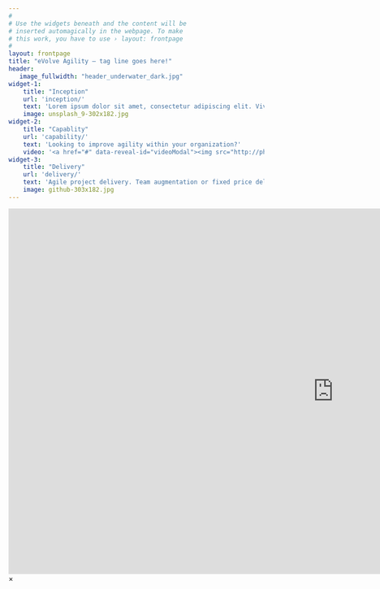 ```yaml
---
#
# Use the widgets beneath and the content will be
# inserted automagically in the webpage. To make
# this work, you have to use › layout: frontpage
#
layout: frontpage
title: "eVolve Agility – tag line goes here!"
header:
   image_fullwidth: "header_underwater_dark.jpg"
widget-1:
    title: "Inception"
    url: 'inception/'
    text: 'Lorem ipsum dolor sit amet, consectetur adipiscing elit. Vivamus sed felis ac dui elementum varius. Nullam fringilla elementum urna, sed blandit ligula. Donec nec sapien in nulla tincidunt molestie elementum sit amet tellus. Vestibulum accumsan massa id blandit sollicitudin.'
    image: unsplash_9-302x182.jpg
widget-2:
    title: "Capablity"
    url: 'capability/'
    text: 'Looking to improve agility within your organization?'
    video: '<a href="#" data-reveal-id="videoModal"><img src="http://phlow.github.io/feeling-responsive/images/start-video-feeling-responsive-302x182.jpg" width="302" height="182" alt=""></a>'
widget-3:
    title: "Delivery"
    url: 'delivery/'
    text: 'Agile project delivery. Team augmentation or fixed price delivery'
    image: github-303x182.jpg
---
```



<div id="videoModal" class="reveal-modal large" data-reveal="">
  <div class="flex-video widescreen vimeo" style="display: block;">
    <iframe width="1280" height="720" src="https://www.youtube.com/embed/3b5zCFSmVvU" frameborder="0" allowfullscreen></iframe>
  </div>
  <a class="close-reveal-modal">&#215;</a>
</div>